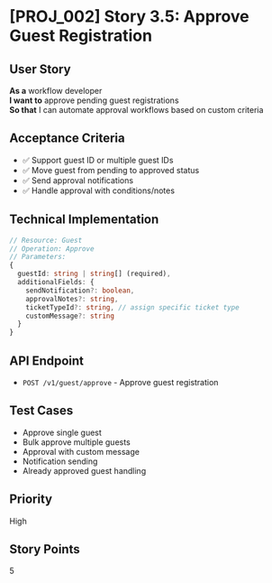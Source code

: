 # [PROJ_002] Story 3.5: Approve Guest Registration

## User Story
**As a** workflow developer  
**I want to** approve pending guest registrations  
**So that** I can automate approval workflows based on custom criteria

## Acceptance Criteria
- ✅ Support guest ID or multiple guest IDs
- ✅ Move guest from pending to approved status
- ✅ Send approval notifications
- ✅ Handle approval with conditions/notes

## Technical Implementation
```typescript
// Resource: Guest
// Operation: Approve
// Parameters:
{
  guestId: string | string[] (required),
  additionalFields: {
    sendNotification?: boolean,
    approvalNotes?: string,
    ticketTypeId?: string, // assign specific ticket type
    customMessage?: string
  }
}
```

## API Endpoint
- `POST /v1/guest/approve` - Approve guest registration

## Test Cases
- Approve single guest
- Bulk approve multiple guests
- Approval with custom message
- Notification sending
- Already approved guest handling

## Priority
High

## Story Points
5
